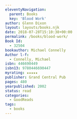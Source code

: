 ```yaml
---
eleventyNavigation:
  parent: Books
  key: 'Blood Work'
author: Glenn Dixon
layout: layouts/books.njk
date: 2018-07-28T15:10:38+00:00
permalink: /books/blood-work/
Book Id:
  - 32504
bookauthor: Michael Connelly
Author l-f:
  - Connelly, Michael
isbn: 446690449
isbn13: 9780446690447
myrating: ★★★★★
publisher: Grand Central Pub
pages: 480
yearpublished: 2002
status: read
categories:
  - GoodReads
tags:
  - books
---
```

